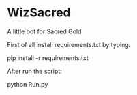 # WizSacred
A little bot for Sacred Gold

First of all install requirements.txt by typing:

pip install -r requirements.txt

After run the script:

python Run.py

